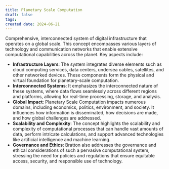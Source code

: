 ```yaml
---
title: Planetary Scale Computation
draft: false
tags: 
created date: 2024-06-21
---
```

Comprehensive, interconnected system of digital infrastructure that operates on a global scale. This concept encompasses various layers of technology and communication networks that enable extensive computational capabilities across the planet. Key aspects include:
- **Infrastructure Layers**: The system integrates diverse elements such as cloud computing services, data centers, undersea cables, satellites, and other networked devices. These components form the physical and virtual foundation for planetary-scale computation.
- **Interconnected Systems**: It emphasizes the interconnected nature of these systems, where data flows seamlessly across different regions and platforms, allowing for real-time processing, storage, and analysis.
- **Global Impact**: Planetary Scale Computation impacts numerous domains, including economics, politics, environment, and society. It influences how information is disseminated, how decisions are made, and how global challenges are addressed.
- **Scalability and Complexity**: The concept highlights the scalability and complexity of computational processes that can handle vast amounts of data, perform intricate calculations, and support advanced technologies like artificial intelligence and machine learning.
- **Governance and Ethics**: Bratton also addresses the governance and ethical considerations of such a pervasive computational system, stressing the need for policies and regulations that ensure equitable access, security, and responsible use of technology.